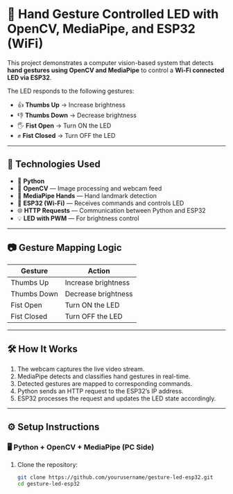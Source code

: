 # 🤖 Hand Gesture Controlled LED with OpenCV, MediaPipe, and ESP32 (WiFi)

This project demonstrates a computer vision-based system that detects **hand gestures using OpenCV and MediaPipe** to control a **Wi-Fi connected LED via ESP32**. 

The LED responds to the following gestures:
- 👍 **Thumbs Up** → Increase brightness
- 👎 **Thumbs Down** → Decrease brightness
- 🖐️ **Fist Open** → Turn ON the LED
- ✊ **Fist Closed** → Turn OFF the LED

---

## 🔧 Technologies Used

- 🐍 **Python**
- 📸 **OpenCV** — Image processing and webcam feed
- 🤚 **MediaPipe Hands** — Hand landmark detection
- 🔌 **ESP32 (Wi-Fi)** — Receives commands and controls LED
- 🌐 **HTTP Requests** — Communication between Python and ESP32
- 💡 **LED with PWM** — For brightness control

---

## 📷 Gesture Mapping Logic

| Gesture       | Action              |
|---------------|---------------------|
| Thumbs Up     | Increase brightness |
| Thumbs Down   | Decrease brightness |
| Fist Open     | Turn ON the LED     |
| Fist Closed   | Turn OFF the LED    |

---

## 🛠️ How It Works

1. The webcam captures the live video stream.
2. MediaPipe detects and classifies hand gestures in real-time.
3. Detected gestures are mapped to corresponding commands.
4. Python sends an HTTP request to the ESP32’s IP address.
5. ESP32 processes the request and updates the LED state accordingly.

---

## ⚙️ Setup Instructions

### 🖥️ Python + OpenCV + MediaPipe (PC Side)

1. Clone the repository:
   ```bash
   git clone https://github.com/yourusername/gesture-led-esp32.git
   cd gesture-led-esp32
